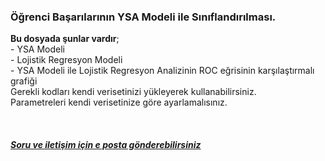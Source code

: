 ### Öğrenci Başarılarının YSA Modeli ile Sınıflandırılması.
**Bu dosyada şunlar vardır**; 
<br> - YSA Modeli
<br> - Lojistik Regresyon Modeli
<br> - YSA Modeli ile Lojistik Regresyon Analizinin ROC eğrisinin karşılaştırmalı grafiği
<br>Gerekli kodları kendi verisetinizi yükleyerek kullanabilirsiniz.
<br>Parametreleri kendi verisetinize göre ayarlamalısınız.
<br>
<br>
<br>
<br>  <a href=”ugurdemirogr@gmail.com”> **_Soru ve iletişim için e posta gönderebilirsiniz_**</a>

